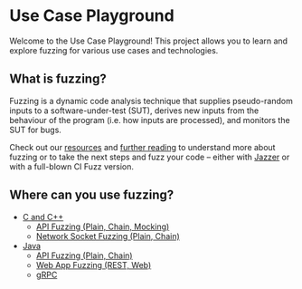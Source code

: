 # Use Case Playground

Welcome to the Use Case Playground! This project allows you to learn and explore fuzzing for various use cases and technologies.

## What is fuzzing?

Fuzzing is a dynamic code analysis technique that supplies pseudo-random inputs to a software-under-test (SUT), derives new inputs from the behaviour of the program (i.e. how inputs are processed), and monitors the SUT for bugs.

Check out our <a href="https://help.code-intelligence.com/getting-started" target="_blank">resources</a> and [further reading](https://www.code-intelligence.com/blog/fuzzing-101-the-basics) to understand more about fuzzing or to take the next steps and fuzz your code – either with [Jazzer](https://github.com/CodeIntelligenceTesting/jazzer) or with a full-blown CI Fuzz version.

## Where can you use fuzzing?

* [C and C++](https://github.com/ci-fuzz/Use-Case-Playground/tree/main/c_cpp)
  * [API Fuzzing (Plain, Chain, Mocking)](https://github.com/ci-fuzz/Use-Case-Playground/tree/main/c_cpp/api_fuzzing)
  * [Network Socket Fuzzing (Plain, Chain)](https://github.com/ci-fuzz/Use-Case-Playground/tree/main/c_cpp/network_socket/tcp_server)
* [Java](https://github.com/ci-fuzz/Use-Case-Playground/tree/main/java)
  * [API Fuzzing (Plain, Chain)](https://github.com/ci-fuzz/Use-Case-Playground/tree/main/java/api_fuzzing)
  * [Web App Fuzzing (REST, Web)](https://github.com/ci-fuzz/Use-Case-Playground/tree/main/java/webapp)
  * [gRPC](https://github.com/ci-fuzz/Use-Case-Playground/tree/main/java/grpc)

